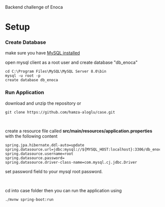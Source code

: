 Backend challenge of Enoca
<br>
# Setup

### Create Database
  make sure you have [MySQL installed](https://dev.mysql.com/downloads/installer/)
  
  open mysql client as a root user and create database "db_enoca"
  ```
  cd C:\Program Files\MySQL\MySQL Server 8.0\bin
  mysql -u root -p
  create database db_enoca
  ``` 
 
 ### Run Application
download and unzip the repository or 
```
git clone https://github.com/hamza-aloglu/case.git
```

<br>


create a resource file called **src/main/resources/application.properties** with the following content
```
spring.jpa.hibernate.ddl-auto=update
spring.datasource.url=jdbc:mysql://${MYSQL_HOST:localhost}:3306/db_enoca
spring.datasource.username=root
spring.datasource.password=
spring.datasource.driver-class-name=com.mysql.cj.jdbc.Driver
```
set password field to your mysql root password.

<br>

cd into case folder then you can run the application using 
```
./mvnw spring-boot:run
```
